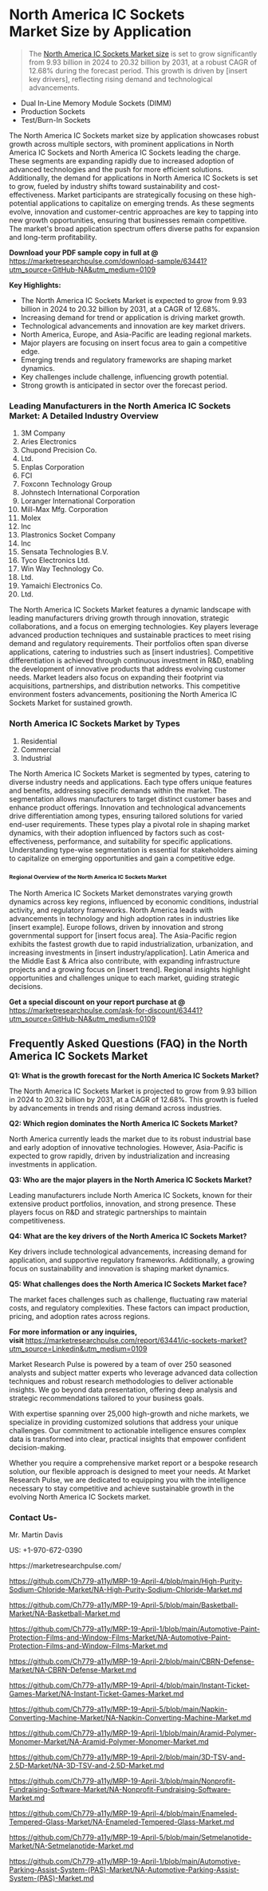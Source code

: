 <h1>North America IC Sockets Market&nbsp;Size by Application</h1><blockquote><p>The <a href="https://marketresearchpulse.com/download-sample/63441?utm_source=GitHub-NA&amp;utm_medium=0109">North America IC Sockets Market size</a> is set to grow significantly from 9.93 billion in 2024 to 20.32 billion by 2031, at a robust CAGR of 12.68% during the forecast period. This growth is driven by [insert key drivers], reflecting rising demand and technological advancements.</p></blockquote><ul><li>Dual In-Line Memory Module Sockets (DIMM) <li> Production Sockets <li> Test/Burn-In Sockets</li></ul><p>The North America IC Sockets market size by application showcases robust growth across multiple sectors, with prominent applications in North America IC Sockets and North America IC Sockets leading the charge. These segments are expanding rapidly due to increased adoption of advanced technologies and the push for more efficient solutions. Additionally, the demand for applications in North America IC Sockets is set to grow, fueled by industry shifts toward sustainability and cost-effectiveness. Market participants are strategically focusing on these high-potential applications to capitalize on emerging trends. As these segments evolve, innovation and customer-centric approaches are key to tapping into new growth opportunities, ensuring that businesses remain competitive. The market's broad application spectrum offers diverse paths for expansion and long-term profitability.</p><p><strong>Download your PDF sample copy in full at @ </strong><a href="https://marketresearchpulse.com/download-sample/63441?utm_source=GitHub-NA&amp;utm_medium=0109">https://marketresearchpulse.com/download-sample/63441?utm_source=GitHub-NA&amp;utm_medium=0109</a></p><p><strong>Key Highlights: </strong></p><ul><li>The North America IC Sockets Market is expected to grow from 9.93 billion in 2024 to 20.32 billion by 2031, at a CAGR of 12.68%.</li><li>Increasing demand for trend or application is driving market growth.</li><li>Technological advancements and innovation are key market drivers.</li><li>North America, Europe, and Asia-Pacific are leading regional markets.</li><li>Major players are focusing on insert focus area to gain a competitive edge.</li><li>Emerging trends and regulatory frameworks are shaping market dynamics.</li><li>Key challenges include challenge, influencing growth potential.</li><li>Strong growth is anticipated in sector over the forecast period.</li></ul><h3>Leading Manufacturers in the North America IC Sockets Market: A Detailed Industry Overview</h3><ol><li>3M Company</li><li>Aries Electronics</li><li>Chupond Precision Co.</li><li>Ltd.</li><li>Enplas Corporation</li><li>FCI</li><li>Foxconn Technology Group</li><li>Johnstech International Corporation</li><li>Loranger International Corporation</li><li>Mill-Max Mfg. Corporation</li><li>Molex</li><li>Inc</li><li>Plastronics Socket Company</li><li>Inc</li><li>Sensata Technologies B.V.</li><li>Tyco Electronics Ltd.</li><li>Win Way Technology Co.</li><li>Ltd.</li><li>Yamaichi Electronics Co.</li><li>Ltd.</li></ol><div class="flex max-w-full flex-col flex-grow"><div class="min-h-8 text-message flex w-full flex-col items-end gap-2 whitespace-normal break-words [.text-message+&amp;]:mt-5" dir="auto" data-message-author-role="assistant" data-message-id="fd8432e4-4910-450d-b182-61b7bfb0a01f" data-message-model-slug="gpt-4o"><div class="flex w-full flex-col gap-1 empty:hidden first:pt-[3px]"><div class="markdown prose w-full break-words dark:prose-invert light"><p>The North America IC Sockets Market features a dynamic landscape with leading manufacturers driving growth through innovation, strategic collaborations, and a focus on emerging technologies. Key players leverage advanced production techniques and sustainable practices to meet rising demand and regulatory requirements. Their portfolios often span diverse applications, catering to industries such as [insert industries]. Competitive differentiation is achieved through continuous investment in R&amp;D, enabling the development of innovative products that address evolving customer needs. Market leaders also focus on expanding their footprint via acquisitions, partnerships, and distribution networks. This competitive environment fosters advancements, positioning the North America IC Sockets Market for sustained growth.</p></div></div></div></div><h3>North America IC Sockets Market by Types</h3><ol><li>Residential <li> Commercial <li> Industrial</li></ol><div class="flex max-w-full flex-col flex-grow"><div class="min-h-8 text-message flex w-full flex-col items-end gap-2 whitespace-normal break-words [.text-message+&amp;]:mt-5" dir="auto" data-message-author-role="assistant" data-message-id="084470be-0bb7-4664-bddf-5156b4f41249" data-message-model-slug="gpt-4o-mini"><div class="flex w-full flex-col gap-1 empty:hidden first:pt-[3px]"><div class="markdown prose w-full break-words dark:prose-invert light"><p>The North America IC Sockets Market is segmented by types, catering to diverse industry needs and applications. Each type offers unique features and benefits, addressing specific demands within the market. The segmentation allows manufacturers to target distinct customer bases and enhance product offerings. Innovation and technological advancements drive differentiation among types, ensuring tailored solutions for varied end-user requirements. These types play a pivotal role in shaping market dynamics, with their adoption influenced by factors such as cost-effectiveness, performance, and suitability for specific applications. Understanding type-wise segmentation is essential for stakeholders aiming to capitalize on emerging opportunities and gain a competitive edge.</p></div></div></div></div><h3><span style="font-size: 11px;">Regional Overview of the North America IC Sockets Market</span></h3><div class="flex max-w-full flex-col flex-grow"><div class="min-h-8 text-message flex w-full flex-col items-end gap-2 whitespace-normal break-words [.text-message+&amp;]:mt-5" dir="auto" data-message-author-role="assistant" data-message-id="e9038762-ce64-4e30-91c9-9bd413514231" data-message-model-slug="gpt-4o-mini"><div class="flex w-full flex-col gap-1 empty:hidden first:pt-[3px]"><div class="markdown prose w-full break-words dark:prose-invert light"><p>The North America IC Sockets Market demonstrates varying growth dynamics across key regions, influenced by economic conditions, industrial activity, and regulatory frameworks. North America leads with advancements in technology and high adoption rates in industries like [insert example]. Europe follows, driven by innovation and strong governmental support for [insert focus area]. The Asia-Pacific region exhibits the fastest growth due to rapid industrialization, urbanization, and increasing investments in [insert industry/application]. Latin America and the Middle East &amp; Africa also contribute, with expanding infrastructure projects and a growing focus on [insert trend]. Regional insights highlight opportunities and challenges unique to each market, guiding strategic decisions.</p></div></div></div></div><p><strong>Get a special discount on your report purchase at @ </strong><a href="https://marketresearchpulse.com/ask-for-discount/63441?utm_source=GitHub-NA&amp;utm_medium=0109">https://marketresearchpulse.com/ask-for-discount/63441?utm_source=GitHub-NA&amp;utm_medium=0109</a></p><h2>Frequently Asked Questions (FAQ) in the North America IC Sockets Market</h2><p><strong>Q1: What is the growth forecast for the North America IC Sockets Market?</strong></p><p>The North America IC Sockets Market is projected to grow from 9.93 billion in 2024 to 20.32 billion by 2031, at a CAGR of 12.68%. This growth is fueled by advancements in trends and rising demand across industries.</p><p><strong>Q2: Which region dominates the North America IC Sockets Market?</strong></p><p>North America currently leads the market due to its robust industrial base and early adoption of innovative technologies. However, Asia-Pacific is expected to grow rapidly, driven by industrialization and increasing investments in application.</p><p><strong>Q3: Who are the major players in the North America IC Sockets Market?</strong></p><p>Leading manufacturers include North America IC Sockets, known for their extensive product portfolios, innovation, and strong presence. These players focus on R&amp;D and strategic partnerships to maintain competitiveness.</p><p><strong>Q4: What are the key drivers of the North America IC Sockets Market?</strong></p><p>Key drivers include technological advancements, increasing demand for application, and supportive regulatory frameworks. Additionally, a growing focus on sustainability and innovation is shaping market dynamics.</p><p><strong>Q5: What challenges does the North America IC Sockets Market face?</strong></p><p>The market faces challenges such as challenge, fluctuating raw material costs, and regulatory complexities. These factors can impact production, pricing, and adoption rates across regions.</p><p><strong>For more information or any inquiries, visit&nbsp;</strong><a href="https://marketresearchpulse.com/report/63441/ic-sockets-market?utm_source=Linkedin&utm_medium=0109">https://marketresearchpulse.com/report/63441/ic-sockets-market?utm_source=Linkedin&utm_medium=0109</a></p><p>Market Research Pulse is powered by a team of over 250 seasoned analysts and subject matter experts who leverage advanced data collection techniques and robust research methodologies to deliver actionable insights. We go beyond data presentation, offering deep analysis and strategic recommendations tailored to your business goals.</p><p>With expertise spanning over 25,000 high-growth and niche markets, we specialize in providing customized solutions that address your unique challenges. Our commitment to actionable intelligence ensures complex data is transformed into clear, practical insights that empower confident decision-making.</p><p>Whether you require a comprehensive market report or a bespoke research solution, our flexible approach is designed to meet your needs. At Market Research Pulse, we are dedicated to equipping you with the intelligence necessary to stay competitive and achieve sustainable growth in the evolving North America IC Sockets market.</p><h3><strong>Contact Us-</strong></h3><p>Mr. Martin Davis</p><p>US: +1-970-672-0390</p><p>https://marketresearchpulse.com/</p><p><a href="https://github.com/Ch779-a11y/MRP-19-April-4/blob/main/High-Purity-Sodium-Chloride-Market/NA-High-Purity-Sodium-Chloride-Market.md">https://github.com/Ch779-a11y/MRP-19-April-4/blob/main/High-Purity-Sodium-Chloride-Market/NA-High-Purity-Sodium-Chloride-Market.md</a></p><p><a href="https://github.com/Ch779-a11y/MRP-19-April-5/blob/main/Basketball-Market/NA-Basketball-Market.md">https://github.com/Ch779-a11y/MRP-19-April-5/blob/main/Basketball-Market/NA-Basketball-Market.md</a></p><p><a href="https://github.com/Ch779-a11y/MRP-19-April-1/blob/main/Automotive-Paint-Protection-Films-and-Window-Films-Market/NA-Automotive-Paint-Protection-Films-and-Window-Films-Market.md">https://github.com/Ch779-a11y/MRP-19-April-1/blob/main/Automotive-Paint-Protection-Films-and-Window-Films-Market/NA-Automotive-Paint-Protection-Films-and-Window-Films-Market.md</a></p><p><a href="https://github.com/Ch779-a11y/MRP-19-April-2/blob/main/CBRN-Defense-Market/NA-CBRN-Defense-Market.md">https://github.com/Ch779-a11y/MRP-19-April-2/blob/main/CBRN-Defense-Market/NA-CBRN-Defense-Market.md</a></p><p><a href="https://github.com/Ch779-a11y/MRP-19-April-4/blob/main/Instant-Ticket-Games-Market/NA-Instant-Ticket-Games-Market.md">https://github.com/Ch779-a11y/MRP-19-April-4/blob/main/Instant-Ticket-Games-Market/NA-Instant-Ticket-Games-Market.md</a></p><p><a href="https://github.com/Ch779-a11y/MRP-19-April-5/blob/main/Napkin-Converting-Machine-Market/NA-Napkin-Converting-Machine-Market.md">https://github.com/Ch779-a11y/MRP-19-April-5/blob/main/Napkin-Converting-Machine-Market/NA-Napkin-Converting-Machine-Market.md</a></p><p><a href="https://github.com/Ch779-a11y/MRP-19-April-1/blob/main/Aramid-Polymer-Monomer-Market/NA-Aramid-Polymer-Monomer-Market.md">https://github.com/Ch779-a11y/MRP-19-April-1/blob/main/Aramid-Polymer-Monomer-Market/NA-Aramid-Polymer-Monomer-Market.md</a></p><p><a href="https://github.com/Ch779-a11y/MRP-19-April-2/blob/main/3D-TSV-and-2.5D-Market/NA-3D-TSV-and-2.5D-Market.md">https://github.com/Ch779-a11y/MRP-19-April-2/blob/main/3D-TSV-and-2.5D-Market/NA-3D-TSV-and-2.5D-Market.md</a></p><p><a href="https://github.com/Ch779-a11y/MRP-19-April-3/blob/main/Nonprofit-Fundraising-Software-Market/NA-Nonprofit-Fundraising-Software-Market.md">https://github.com/Ch779-a11y/MRP-19-April-3/blob/main/Nonprofit-Fundraising-Software-Market/NA-Nonprofit-Fundraising-Software-Market.md</a></p><p><a href="https://github.com/Ch779-a11y/MRP-19-April-4/blob/main/Enameled-Tempered-Glass-Market/NA-Enameled-Tempered-Glass-Market.md">https://github.com/Ch779-a11y/MRP-19-April-4/blob/main/Enameled-Tempered-Glass-Market/NA-Enameled-Tempered-Glass-Market.md</a></p><p><a href="https://github.com/Ch779-a11y/MRP-19-April-5/blob/main/Setmelanotide-Market/NA-Setmelanotide-Market.md">https://github.com/Ch779-a11y/MRP-19-April-5/blob/main/Setmelanotide-Market/NA-Setmelanotide-Market.md</a></p><p><a href="https://github.com/Ch779-a11y/MRP-19-April-1/blob/main/Automotive-Parking-Assist-System-(PAS)-Market/NA-Automotive-Parking-Assist-System-(PAS)-Market.md">https://github.com/Ch779-a11y/MRP-19-April-1/blob/main/Automotive-Parking-Assist-System-(PAS)-Market/NA-Automotive-Parking-Assist-System-(PAS)-Market.md</a></p>
